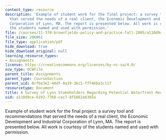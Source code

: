 ```yaml
---
content_type: resource
description: 'Example of student work for the final project: a survey tool and recommendations
  that served the needs of a real client, the Economic Development and Industrial
  Corporation of Lynn, MA. The report is presented below. All work is courtesy of
  the students named and used with permission.'
file: /courses/11-370-brownfields-policy-and-practice-fall-2005/a110d9ce61927760cac78f5862a6365a_final_project.pdf
file_size: 206061
file_type: application/pdf
hide_download: true
hide_download_original: null
learning_resource_types:
- Assignments
license: https://creativecommons.org/licenses/by-nc-sa/4.0/
ocw_type: OCWFile
parent_title: Assignments
parent_type: CourseSection
parent_uid: 0cf6e3e2-40df-8a19-36c1-fff46ba3c117
resourcetype: Document
title: A Survey of Lynn Stakeholders Regarding Potential Waterfront Redevelopment
uid: a110d9ce-6192-7760-cac7-8f5862a6365a
---
```

Example of student work for the final project: a survey tool and recommendations that served the needs of a real client, the Economic Development and Industrial Corporation of Lynn, MA. The report is presented below. All work is courtesy of the students named and used with permission.